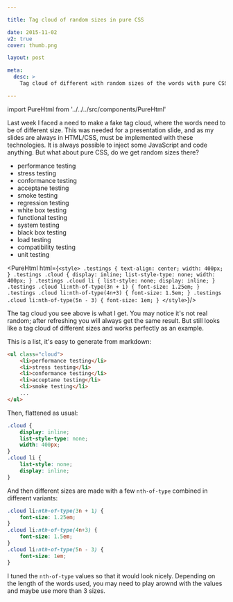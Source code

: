 ```yaml
---

title: Tag cloud of random sizes in pure CSS

date: 2015-11-02
v2: true
cover: thumb.png

layout: post

meta:
  desc: >
    Tag cloud of different with random sizes of the words with pure CSS.

---
```


import PureHtml from '../../../src/components/PureHtml'

Last week I faced a need to make a fake tag cloud, where the words need to be of different size. This was needed for
a presentation slide, and as my slides are always in HTML/CSS, must be implemented with these technologies. It is always
possible to inject some JavaScript and code anything. But what about pure CSS, do we get random sizes there?

<excerpt/>

<div class="testings" markdown="1">

<ul class="cloud">
<li>performance testing</li>
<li>stress testing</li>
<li>conformance testing</li>
<li>acceptane testing</li>
<li>smoke testing</li>
<li>regression testing</li>
<li>white box testing</li>
<li>functional testing</li>
<li>system testing</li>
<li>black box testing</li>
<li>load testing</li>
<li>compatibility testing</li>
<li>unit testing</li>
</ul>

</div>

<PureHtml html={`<style>
.testings {
    text-align: center;
    width: 400px;
}
.testings .cloud {
    display: inline;
    list-style-type: none;
    width: 400px;
}
.testings .cloud li {
    list-style: none;
    display: inline;
}
.testings .cloud li:nth-of-type(3n + 1) {
    font-size: 1.25em;
}
.testings .cloud li:nth-of-type(4n+3) {
    font-size: 1.5em;
}
.testings .cloud li:nth-of-type(5n - 3) {
    font-size: 1em;
}
</style>`}/>




The tag cloud you see above is what I get. You may notice it's not real random; after refreshing you will always get the
same result. But still looks like a tag cloud of different sizes and works perfectly as an example.

This is a list, it's easy to generate from markdown:

```html
<ul class="cloud">
    <li>performance testing</li>
    <li>stress testing</li>
    <li>conformance testing</li>
    <li>acceptane testing</li>
    <li>smoke testing</li>
    ...
</ul>
```

Then, flattened as usual:

```css
.cloud {
    display: inline;
    list-style-type: none;
    width: 400px;
}
.cloud li {
    list-style: none;
    display: inline;
}
```

And then different sizes are made with a few `nth-of-type` combined in different variants:

```css
.cloud li:nth-of-type(3n + 1) {
    font-size: 1.25em;
}
.cloud li:nth-of-type(4n+3) {
    font-size: 1.5em;
}
.cloud li:nth-of-type(5n - 3) {
    font-size: 1em;
}
```

I tuned the `nth-of-type` values so that it would look nicely. Depending on the length of the words used, you may need
to play arownd with the values and maybe use more than 3 sizes.
